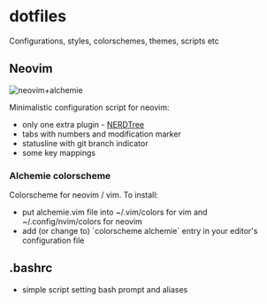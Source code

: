 # dotfiles
Configurations, styles, colorschemes, themes, scripts etc

## Neovim

![neovim+alchemie](https://github.com/lowentwickler/dotfiles/raw/master/src/nvim_alchemie.png "neovim+alchemie")

Minimalistic configuration script for neovim:
 * only one extra plugin - [NERDTree](https://github.com/scrooloose/nerdtree)
 * tabs with numbers and modification marker
 * statusline with git branch indicator
 * some key mappings

### Alchemie colorscheme
Colorscheme for neovim / vim. To install:
 * put alchemie.vim file into ~/.vim/colors for vim and ~/.config/nvim/colors
   for neovim
 * add (or change to) ´colorscheme alchemie´ entry in your editor's
   configuration file

## .bashrc
 * simple script setting bash prompt and aliases
